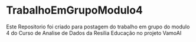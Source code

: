 # TrabalhoEmGrupoModulo4
Este Repositorio foi criado para postagem do trabalho em grupo do modulo 4 do Curso de Analise de Dados da Resilia Educação no projeto VamoAI
